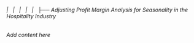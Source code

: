 ###### |   |   |   |   |   ├── Adjusting Profit Margin Analysis for Seasonality in the Hospitality Industry

*Add content here*